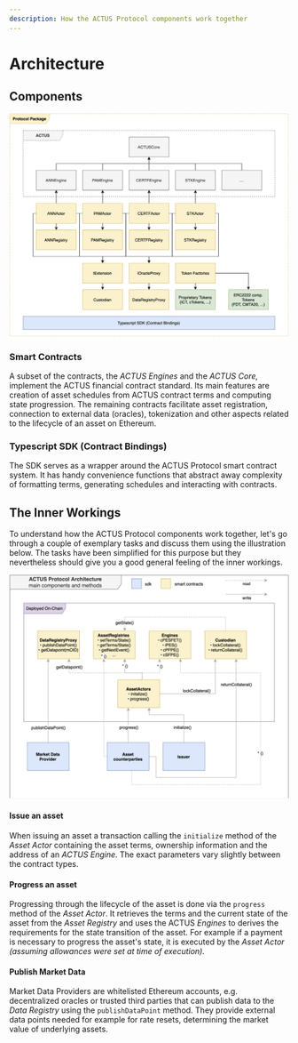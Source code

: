 ```yaml
---
description: How the ACTUS Protocol components work together
---
```


# Architecture

## Components

![](.gitbook/assets/ap-architecture_ms1-components-2-.jpg)

### Smart Contracts

A subset of the contracts, the _ACTUS Engines_ and the _ACTUS Core,_ implement the ACTUS financial contract standard. Its main features are creation of asset schedules from ACTUS contract terms and computing state progression. The remaining contracts facilitate asset registration, connection to external data \(oracles\), tokenization and other aspects related to the lifecycle of an asset on Ethereum.

### Typescript SDK \(Contract Bindings\) <a id="contract-bindings"></a>

The SDK serves as a wrapper around the ACTUS Protocol smart contract system. It has handy convenience functions that abstract away complexity of formatting terms, generating schedules and interacting with contracts.

## The Inner Workings

To understand how the ACTUS Protocol components work together, let's go through a couple of exemplary tasks and discuss them using the illustration below. The tasks have been simplified for this purpose but they nevertheless should give you a good general feeling of the inner workings.

![](.gitbook/assets/ap-architecture_ms1-architecture-3.jpg)

#### Issue an asset

When issuing an asset a transaction calling the `initialize` method of the _Asset Actor_ containing the asset terms, ownership information and the address of an _ACTUS Engine_.  The exact parameters vary slightly between the contract types.

#### Progress an asset

Progressing through the lifecycle of the asset is done via the `progress` method of the _Asset Actor_. It retrieves the terms and the current state of the asset from the _Asset Registry_ and uses the ACTUS _Engines_ to derives the requirements for the state transition of the asset. For example if a payment is necessary to progress the asset's state, it is executed by the _Asset Actor \(assuming allowances were set at time of execution\)._ 

#### Publish Market Data

Market Data Providers are whitelisted Ethereum accounts, e.g. decentralized oracles or trusted third parties that can publish data to the _Data Registry_ using the `publishDataPoint` method. They provide external data points needed for example for rate resets, determining the market value of underlying assets.



